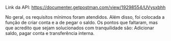 Link da API: https://documenter.getpostman.com/view/19298554/UVysxbhh

No geral, os requisitos mínimos foram atendidos. Além disso, foi colocada a função de criar conta e a de pegar o saldo. Os pontos que faltaram, mas que acredito que sejam solucionados com tranquilidade são: Adicionar saldo, pagar conta e transferência interna.
